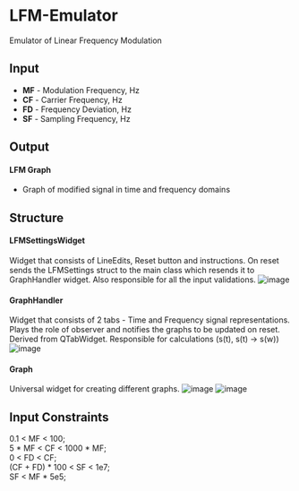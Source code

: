 # LFM-Emulator
Emulator of Linear Frequency Modulation

## Input
- **MF** - Modulation Frequency, Hz
- **CF** - Carrier Frequency, Hz
- **FD** - Frequency Deviation, Hz
- **SF** - Sampling Frequency, Hz

## Output
#### LFM Graph
- Graph of modified signal in time and frequency domains

## Structure
#### LFMSettingsWidget
Widget that consists of LineEdits, Reset button and instructions. On reset sends the LFMSettings struct to the main class which resends it to GraphHandler widget. Also responsible for all the input validations.
![image](https://github.com/Crucinio/LFM-Simulator/assets/109169672/67c8787b-07b2-46e1-8c78-14c322f4613f)


#### GraphHandler
Widget that consists of 2 tabs - Time and Frequency signal representations. Plays the role of observer and notifies the graphs to be updated on reset. Derived from QTabWidget. Responsible for calculations (s(t), s(t) -> s(w))
![image](https://github.com/Crucinio/LFM-Simulator/assets/109169672/2a9ccbfe-076d-48ca-814b-38045af559ee)


#### Graph
Universal widget for creating different graphs.
![image](https://github.com/Crucinio/LFM-Simulator/assets/109169672/d3ee118b-3346-48bf-99fd-b1cd9e5fda08)
![image](https://github.com/Crucinio/LFM-Simulator/assets/109169672/e71b027d-f97e-49f0-b07a-c29d219af258)



## Input Constraints
0.1 < MF < 100; \
5 * MF < CF < 1000 * MF; \
0 < FD < CF; \
(CF + FD) * 100 < SF < 1e7; \
SF < MF * 5e5;
